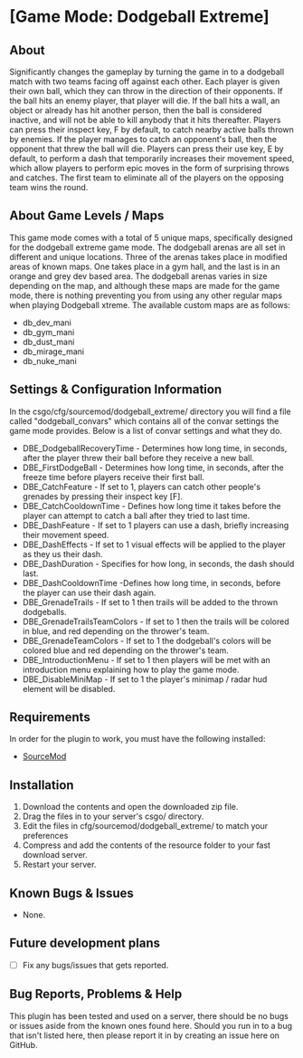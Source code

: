 # [Game Mode: Dodgeball Extreme]
## About
Significantly changes the gameplay by turning the game in to a dodgeball match with two teams facing off against each other. Each player is given their own ball, which they can throw in the direction of their opponents. If the ball hits an enemy player, that player will die. If the ball hits a wall, an object or already has hit another person, then the ball is considered inactive, and will not be able to kill anybody that it hits thereafter.
Players can press their inspect key, F by default, to catch nearby active balls thrown by enemies. If the player manages to catch an opponent's ball, then the opponent that threw the ball will die.
Players can press their use key, E by default, to perform a dash that temporarily increases their movement speed, which allow players to perform epic moves in the form of surprising throws and catches. 
The first team to eliminate all of the players on the opposing team wins the round.


## About Game Levels / Maps
This game mode comes with a total of 5 unique maps, specifically designed for the dodgeball extreme game mode.
The dodgeball arenas are all set in different and unique locations. Three of the arenas takes place in modified areas of known maps. One takes place in a gym hall, and the last is in an orange and grey dev based area. The dodgeball arenas varies in size depending on the map, and although these maps are made for the game mode, there is nothing preventing you from using any other regular maps when playing Dodgeball xtreme.
The available custom maps are as follows:
- db_dev_mani
- db_gym_mani
- db_dust_mani
- db_mirage_mani
- db_nuke_mani


## Settings & Configuration Information
In the csgo/cfg/sourcemod/dodgeball_extreme/ directory you will find a file called "dodgeball_convars" which contains all of the convar settings the game mode provides. Below is a list of convar settings and what they do.
- DBE_DodgeballRecoveryTime - Determines how long time, in seconds, after the player threw their ball before they receive a new ball. 
- DBE_FirstDodgeBall - Determines how long time, in seconds, after the freeze time before players receive their first ball.
- DBE_CatchFeature - If set to 1, players can catch other people's grenades by pressing their inspect key [F].
- DBE_CatchCooldownTime - Defines how long time it takes before the player can attempt to catch a ball after they tried to last time.
- DBE_DashFeature - If set to 1 players can use a dash, briefly increasing their movement speed.
- DBE_DashEffects - If set to 1 visual effects will be applied to the player as they us their dash.
- DBE_DashDuration - Specifies for how long, in seconds, the dash should last.
- DBE_DashCooldownTime -Defines how long time, in seconds, before the player can use their dash again.
- DBE_GrenadeTrails - If set to 1 then trails will be added to the thrown dodgeballs.
- DBE_GrenadeTrailsTeamColors - If set to 1 then the trails will be colored in blue, and red depending on the thrower's team.
- DBE_GrenadeTeamColors - If set to 1 the dodgeball's colors will be colored blue and red depending on the thrower's team.
- DBE_IntroductionMenu - If set to 1 then players will be met with an introduction menu explaining how to play the game mode.
- DBE_DisableMiniMap - If set to 1 the player's minimap / radar hud element will be disabled.


## Requirements
In order for the plugin to work, you must have the following installed:
- [SourceMod](https://www.sourcemod.net/downloads.php?branch=stable) 


## Installation
1) Download the contents and open the downloaded zip file.
2) Drag the files in to your server's csgo/ directory.
3) Edit the files in cfg/sourcemod/dodgeball_extreme/ to match your preferences
4) Compress and add the contents of the resource folder to your fast download server.
5) Restart your server.


## Known Bugs & Issues
- None.


## Future development plans
- [ ] Fix any bugs/issues that gets reported.


## Bug Reports, Problems & Help
This plugin has been tested and used on a server, there should be no bugs or issues aside from the known ones found here.
Should you run in to a bug that isn't listed here, then please report it in by creating an issue here on GitHub.
